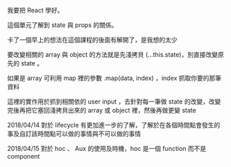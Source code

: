 我要把 React 學好。

這個單元了解到 state 與 props 的關係。

卡了一個早上的想法在這個課程的後面有解開了，是我想的太少

要改變相關的 array 與 object 的方法就是先淺拷貝 (...this.state)，別直接改變原先的 state 。

如果是 array 可利用 map 裡的參數 .map(data, index) ，index 抓取你要的那筆資料

這裡的實作用於抓到相關依的 user input ，去針對每一筆做 state 的改變，改變完後再把它塞回淺拷貝出來的 array 或 object 裡，然後再做更變 state

2018/04/14
對於 lifecycle 有更加進一步的了解，了解於在各個時間點會發生的事及自訂該時間點可以做的事情與不可以做的事情

2018/04/15
對於 hoc 、 Aux 的使用及時機，hoc 是一個 function 而不是 component
